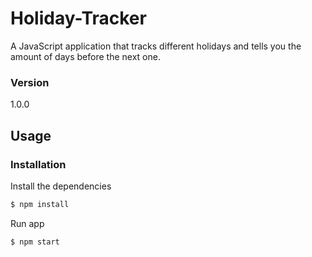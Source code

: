 # Holiday-Tracker

A JavaScript application that tracks different holidays and tells you the amount of days before the next one.

### Version
1.0.0

## Usage


### Installation

Install the dependencies

```sh
$ npm install
```
Run app

```sh
$ npm start
```
